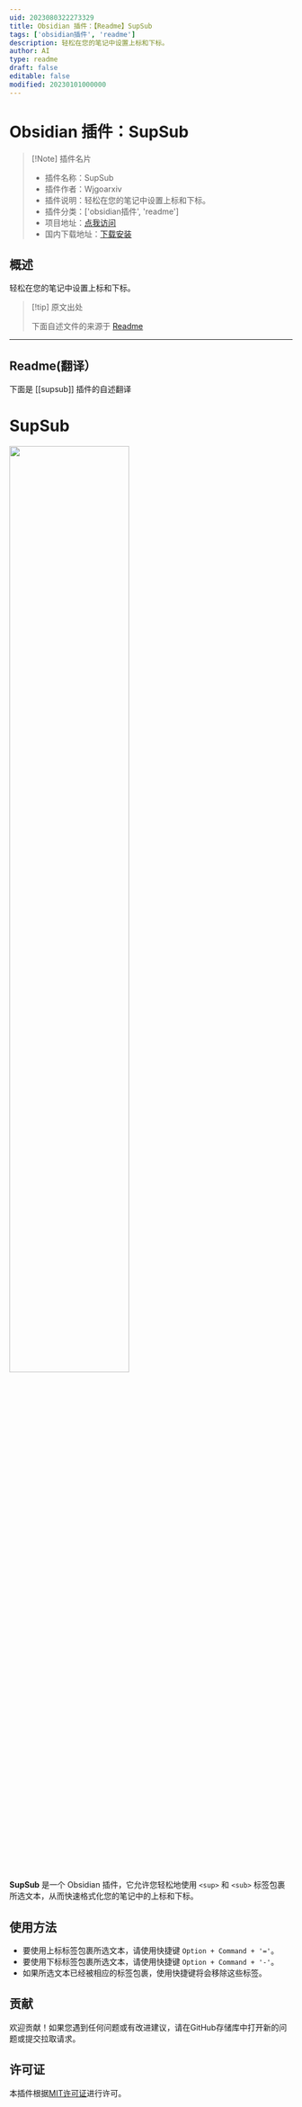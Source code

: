 ```yaml
---
uid: 2023080322273329
title: Obsidian 插件：【Readme】SupSub
tags: ['obsidian插件', 'readme']
description: 轻松在您的笔记中设置上标和下标。
author: AI
type: readme
draft: false
editable: false
modified: 20230101000000
---
```


# Obsidian 插件：SupSub

> [!Note] 插件名片
> - 插件名称：SupSub
> - 插件作者：Wjgoarxiv
> - 插件说明：轻松在您的笔记中设置上标和下标。
> - 插件分类：['obsidian插件', 'readme']
> - 项目地址：[点我访问](https://github.com/wjgoarxiv/obsidian-supsub)
> - 国内下载地址：[下载安装](https://pkmer.cn/products/plugin/pluginMarket/?supsub)

## 概述

轻松在您的笔记中设置上标和下标。



> [!tip] 原文出处
> 
>下面自述文件的来源于 [Readme](https://ghproxy.net/https://raw.githubusercontent.com/wjgoarxiv/obsidian-supsub/master/README.md)
> 

---

## Readme(翻译）

下面是 [[supsub]] 插件的自述翻译


# SupSub

<img src="testmovie.gif" width="65%">

**SupSub** 是一个 Obsidian 插件，它允许您轻松地使用 `<sup>` 和 `<sub>` 标签包裹所选文本，从而快速格式化您的笔记中的上标和下标。

## 使用方法

- 要使用上标标签包裹所选文本，请使用快捷键 `Option + Command + '='`。
- 要使用下标标签包裹所选文本，请使用快捷键 `Option + Command + '-'`。
- 如果所选文本已经被相应的标签包裹，使用快捷键将会移除这些标签。

## 贡献

欢迎贡献！如果您遇到任何问题或有改进建议，请在GitHub存储库中打开新的问题或提交拉取请求。

## 许可证

本插件根据[MIT许可证](LICENSE)进行许可。



